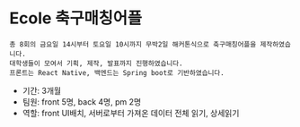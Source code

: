 # Ecole 축구매칭어플
```
총 8회의 금요일 14시부터 토요일 10시까지 무박2일 해커톤식으로 축구매칭어플을 제작하였습니다.
대학생들이 모여서 기획, 제작, 발표까지 진행하였습니다.
프론트는 React Native, 백엔드는 Spring boot로 기반하였습니다.
```

- 기간: 3개월
- 팀원: front 5명, back 4명, pm 2명
- 역할: front UI배치, 서버로부터 가져온 데이터 전체 읽기, 상세읽기
